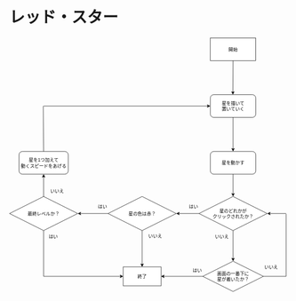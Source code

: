 # レッド・スター


<svg xmlns="http://www.w3.org/2000/svg" style="cursor:pointer;max-width:100%;max-height:671px;" xmlns:xlink="http://www.w3.org/1999/xlink" version="1.1" width="739px" viewBox="-0.5 -0.5 739 671" content="&lt;mxfile host=&quot;app.diagrams.net&quot; agent=&quot;Mozilla/5.0 (Windows NT 10.0; Win64; x64) AppleWebKit/537.36 (KHTML, like Gecko) Chrome/140.0.0.0 Safari/537.36 Edg/140.0.0.0&quot; version=&quot;28.2.0&quot;&gt;&#10;  &lt;diagram name=&quot;ページ1&quot; id=&quot;M3a2MUoJtjcK0XKK_ToJ&quot;&gt;&#10;    &lt;mxGraphModel dx=&quot;1230&quot; dy=&quot;678&quot; grid=&quot;1&quot; gridSize=&quot;10&quot; guides=&quot;1&quot; tooltips=&quot;1&quot; connect=&quot;1&quot; arrows=&quot;1&quot; fold=&quot;1&quot; page=&quot;1&quot; pageScale=&quot;1&quot; pageWidth=&quot;827&quot; pageHeight=&quot;1169&quot; math=&quot;0&quot; shadow=&quot;0&quot;&gt;&#10;      &lt;root&gt;&#10;        &lt;mxCell id=&quot;0&quot; /&gt;&#10;        &lt;mxCell id=&quot;1&quot; parent=&quot;0&quot; /&gt;&#10;        &lt;mxCell id=&quot;R4sjzo-bUfJ5hpoWxwgG-1&quot; value=&quot;開始&quot; style=&quot;rounded=0;whiteSpace=wrap;html=1;&quot; parent=&quot;1&quot; vertex=&quot;1&quot;&gt;&#10;          &lt;mxGeometry x=&quot;560&quot; y=&quot;90&quot; width=&quot;120&quot; height=&quot;60&quot; as=&quot;geometry&quot; /&gt;&#10;        &lt;/mxCell&gt;&#10;        &lt;mxCell id=&quot;l4NnSt9O1fejrtxNV8zb-1&quot; value=&quot;星を描いて&amp;lt;br&amp;gt;置いていく&quot; style=&quot;rounded=1;whiteSpace=wrap;html=1;&quot; vertex=&quot;1&quot; parent=&quot;1&quot;&gt;&#10;          &lt;mxGeometry x=&quot;560&quot; y=&quot;240&quot; width=&quot;120&quot; height=&quot;60&quot; as=&quot;geometry&quot; /&gt;&#10;        &lt;/mxCell&gt;&#10;        &lt;mxCell id=&quot;l4NnSt9O1fejrtxNV8zb-2&quot; value=&quot;&quot; style=&quot;endArrow=classic;html=1;rounded=0;exitX=0.5;exitY=1;exitDx=0;exitDy=0;entryX=0.496;entryY=0;entryDx=0;entryDy=0;entryPerimeter=0;&quot; edge=&quot;1&quot; parent=&quot;1&quot; source=&quot;R4sjzo-bUfJ5hpoWxwgG-1&quot; target=&quot;l4NnSt9O1fejrtxNV8zb-1&quot;&gt;&#10;          &lt;mxGeometry width=&quot;50&quot; height=&quot;50&quot; relative=&quot;1&quot; as=&quot;geometry&quot;&gt;&#10;            &lt;mxPoint x=&quot;699.5&quot; y=&quot;110&quot; as=&quot;sourcePoint&quot; /&gt;&#10;            &lt;mxPoint x=&quot;699.5&quot; y=&quot;220&quot; as=&quot;targetPoint&quot; /&gt;&#10;          &lt;/mxGeometry&gt;&#10;        &lt;/mxCell&gt;&#10;        &lt;mxCell id=&quot;l4NnSt9O1fejrtxNV8zb-3&quot; value=&quot;星を動かす&quot; style=&quot;rounded=1;whiteSpace=wrap;html=1;&quot; vertex=&quot;1&quot; parent=&quot;1&quot;&gt;&#10;          &lt;mxGeometry x=&quot;560&quot; y=&quot;390&quot; width=&quot;120&quot; height=&quot;60&quot; as=&quot;geometry&quot; /&gt;&#10;        &lt;/mxCell&gt;&#10;        &lt;mxCell id=&quot;l4NnSt9O1fejrtxNV8zb-4&quot; value=&quot;&quot; style=&quot;endArrow=classic;html=1;rounded=0;entryX=0.5;entryY=0;entryDx=0;entryDy=0;exitX=0.5;exitY=1;exitDx=0;exitDy=0;&quot; edge=&quot;1&quot; parent=&quot;1&quot; source=&quot;l4NnSt9O1fejrtxNV8zb-1&quot; target=&quot;l4NnSt9O1fejrtxNV8zb-3&quot;&gt;&#10;          &lt;mxGeometry width=&quot;50&quot; height=&quot;50&quot; relative=&quot;1&quot; as=&quot;geometry&quot;&gt;&#10;            &lt;mxPoint x=&quot;620&quot; y=&quot;320&quot; as=&quot;sourcePoint&quot; /&gt;&#10;            &lt;mxPoint x=&quot;620&quot; y=&quot;380&quot; as=&quot;targetPoint&quot; /&gt;&#10;          &lt;/mxGeometry&gt;&#10;        &lt;/mxCell&gt;&#10;        &lt;mxCell id=&quot;l4NnSt9O1fejrtxNV8zb-6&quot; value=&quot;&quot; style=&quot;endArrow=classic;html=1;rounded=0;entryX=0.5;entryY=0;entryDx=0;entryDy=0;exitX=0.5;exitY=1;exitDx=0;exitDy=0;&quot; edge=&quot;1&quot; parent=&quot;1&quot; source=&quot;l4NnSt9O1fejrtxNV8zb-3&quot; target=&quot;l4NnSt9O1fejrtxNV8zb-7&quot;&gt;&#10;          &lt;mxGeometry width=&quot;50&quot; height=&quot;50&quot; relative=&quot;1&quot; as=&quot;geometry&quot;&gt;&#10;            &lt;mxPoint x=&quot;620&quot; y=&quot;460&quot; as=&quot;sourcePoint&quot; /&gt;&#10;            &lt;mxPoint x=&quot;620&quot; y=&quot;510&quot; as=&quot;targetPoint&quot; /&gt;&#10;          &lt;/mxGeometry&gt;&#10;        &lt;/mxCell&gt;&#10;        &lt;mxCell id=&quot;l4NnSt9O1fejrtxNV8zb-7&quot; value=&quot;星のどれかが&amp;lt;br&amp;gt;クリックされたか？&quot; style=&quot;rhombus;whiteSpace=wrap;html=1;&quot; vertex=&quot;1&quot; parent=&quot;1&quot;&gt;&#10;          &lt;mxGeometry x=&quot;530&quot; y=&quot;509&quot; width=&quot;180&quot; height=&quot;90&quot; as=&quot;geometry&quot; /&gt;&#10;        &lt;/mxCell&gt;&#10;        &lt;mxCell id=&quot;l4NnSt9O1fejrtxNV8zb-9&quot; value=&quot;画面の一番下に&amp;lt;br&amp;gt;星が着いたか？&quot; style=&quot;rhombus;whiteSpace=wrap;html=1;&quot; vertex=&quot;1&quot; parent=&quot;1&quot;&gt;&#10;          &lt;mxGeometry x=&quot;540&quot; y=&quot;680&quot; width=&quot;160&quot; height=&quot;80&quot; as=&quot;geometry&quot; /&gt;&#10;        &lt;/mxCell&gt;&#10;        &lt;mxCell id=&quot;l4NnSt9O1fejrtxNV8zb-10&quot; value=&quot;&quot; style=&quot;endArrow=classic;html=1;rounded=0;exitX=0.5;exitY=1;exitDx=0;exitDy=0;entryX=0.5;entryY=0;entryDx=0;entryDy=0;&quot; edge=&quot;1&quot; parent=&quot;1&quot; source=&quot;l4NnSt9O1fejrtxNV8zb-7&quot; target=&quot;l4NnSt9O1fejrtxNV8zb-9&quot;&gt;&#10;          &lt;mxGeometry width=&quot;50&quot; height=&quot;50&quot; relative=&quot;1&quot; as=&quot;geometry&quot;&gt;&#10;            &lt;mxPoint x=&quot;620&quot; y=&quot;610&quot; as=&quot;sourcePoint&quot; /&gt;&#10;            &lt;mxPoint x=&quot;620&quot; y=&quot;660&quot; as=&quot;targetPoint&quot; /&gt;&#10;          &lt;/mxGeometry&gt;&#10;        &lt;/mxCell&gt;&#10;        &lt;mxCell id=&quot;l4NnSt9O1fejrtxNV8zb-12&quot; value=&quot;&quot; style=&quot;endArrow=none;html=1;rounded=0;exitX=1;exitY=0.5;exitDx=0;exitDy=0;&quot; edge=&quot;1&quot; parent=&quot;1&quot; source=&quot;l4NnSt9O1fejrtxNV8zb-9&quot;&gt;&#10;          &lt;mxGeometry width=&quot;50&quot; height=&quot;50&quot; relative=&quot;1&quot; as=&quot;geometry&quot;&gt;&#10;            &lt;mxPoint x=&quot;710&quot; y=&quot;719.5&quot; as=&quot;sourcePoint&quot; /&gt;&#10;            &lt;mxPoint x=&quot;760&quot; y=&quot;720&quot; as=&quot;targetPoint&quot; /&gt;&#10;          &lt;/mxGeometry&gt;&#10;        &lt;/mxCell&gt;&#10;        &lt;mxCell id=&quot;l4NnSt9O1fejrtxNV8zb-13&quot; value=&quot;&quot; style=&quot;endArrow=none;html=1;rounded=0;&quot; edge=&quot;1&quot; parent=&quot;1&quot;&gt;&#10;          &lt;mxGeometry width=&quot;50&quot; height=&quot;50&quot; relative=&quot;1&quot; as=&quot;geometry&quot;&gt;&#10;            &lt;mxPoint x=&quot;760&quot; y=&quot;720&quot; as=&quot;sourcePoint&quot; /&gt;&#10;            &lt;mxPoint x=&quot;760&quot; y=&quot;555&quot; as=&quot;targetPoint&quot; /&gt;&#10;          &lt;/mxGeometry&gt;&#10;        &lt;/mxCell&gt;&#10;        &lt;mxCell id=&quot;l4NnSt9O1fejrtxNV8zb-14&quot; value=&quot;&quot; style=&quot;endArrow=classic;html=1;rounded=0;entryX=1;entryY=0.5;entryDx=0;entryDy=0;&quot; edge=&quot;1&quot; parent=&quot;1&quot; target=&quot;l4NnSt9O1fejrtxNV8zb-7&quot;&gt;&#10;          &lt;mxGeometry width=&quot;50&quot; height=&quot;50&quot; relative=&quot;1&quot; as=&quot;geometry&quot;&gt;&#10;            &lt;mxPoint x=&quot;760&quot; y=&quot;554&quot; as=&quot;sourcePoint&quot; /&gt;&#10;            &lt;mxPoint x=&quot;730&quot; y=&quot;554&quot; as=&quot;targetPoint&quot; /&gt;&#10;          &lt;/mxGeometry&gt;&#10;        &lt;/mxCell&gt;&#10;        &lt;mxCell id=&quot;l4NnSt9O1fejrtxNV8zb-15&quot; value=&quot;いいえ&quot; style=&quot;text;html=1;align=center;verticalAlign=middle;resizable=0;points=[];autosize=1;strokeColor=none;fillColor=none;&quot; vertex=&quot;1&quot; parent=&quot;1&quot;&gt;&#10;          &lt;mxGeometry x=&quot;690&quot; y=&quot;680&quot; width=&quot;60&quot; height=&quot;30&quot; as=&quot;geometry&quot; /&gt;&#10;        &lt;/mxCell&gt;&#10;        &lt;mxCell id=&quot;l4NnSt9O1fejrtxNV8zb-16&quot; value=&quot;&amp;lt;span style=&amp;quot;background-color: transparent; color: light-dark(rgb(0, 0, 0), rgb(255, 255, 255));&amp;quot;&amp;gt;いいえ&amp;lt;/span&amp;gt;&quot; style=&quot;text;html=1;align=center;verticalAlign=middle;resizable=0;points=[];autosize=1;strokeColor=none;fillColor=none;&quot; vertex=&quot;1&quot; parent=&quot;1&quot;&gt;&#10;          &lt;mxGeometry x=&quot;560&quot; y=&quot;600&quot; width=&quot;60&quot; height=&quot;30&quot; as=&quot;geometry&quot; /&gt;&#10;        &lt;/mxCell&gt;&#10;        &lt;mxCell id=&quot;l4NnSt9O1fejrtxNV8zb-17&quot; value=&quot;終了&quot; style=&quot;rounded=0;whiteSpace=wrap;html=1;&quot; vertex=&quot;1&quot; parent=&quot;1&quot;&gt;&#10;          &lt;mxGeometry x=&quot;330&quot; y=&quot;695&quot; width=&quot;100&quot; height=&quot;50&quot; as=&quot;geometry&quot; /&gt;&#10;        &lt;/mxCell&gt;&#10;        &lt;mxCell id=&quot;l4NnSt9O1fejrtxNV8zb-18&quot; value=&quot;&quot; style=&quot;endArrow=classic;html=1;rounded=0;exitX=0;exitY=0.5;exitDx=0;exitDy=0;entryX=1;entryY=0.5;entryDx=0;entryDy=0;&quot; edge=&quot;1&quot; parent=&quot;1&quot; source=&quot;l4NnSt9O1fejrtxNV8zb-9&quot; target=&quot;l4NnSt9O1fejrtxNV8zb-17&quot;&gt;&#10;          &lt;mxGeometry width=&quot;50&quot; height=&quot;50&quot; relative=&quot;1&quot; as=&quot;geometry&quot;&gt;&#10;            &lt;mxPoint x=&quot;530&quot; y=&quot;720&quot; as=&quot;sourcePoint&quot; /&gt;&#10;            &lt;mxPoint x=&quot;490&quot; y=&quot;720&quot; as=&quot;targetPoint&quot; /&gt;&#10;          &lt;/mxGeometry&gt;&#10;        &lt;/mxCell&gt;&#10;        &lt;mxCell id=&quot;l4NnSt9O1fejrtxNV8zb-19&quot; value=&quot;はい&quot; style=&quot;text;html=1;align=center;verticalAlign=middle;resizable=0;points=[];autosize=1;strokeColor=none;fillColor=none;&quot; vertex=&quot;1&quot; parent=&quot;1&quot;&gt;&#10;          &lt;mxGeometry x=&quot;500&quot; y=&quot;690&quot; width=&quot;50&quot; height=&quot;30&quot; as=&quot;geometry&quot; /&gt;&#10;        &lt;/mxCell&gt;&#10;        &lt;mxCell id=&quot;l4NnSt9O1fejrtxNV8zb-20&quot; value=&quot;星の色は赤？&quot; style=&quot;rhombus;whiteSpace=wrap;html=1;&quot; vertex=&quot;1&quot; parent=&quot;1&quot;&gt;&#10;          &lt;mxGeometry x=&quot;290&quot; y=&quot;509&quot; width=&quot;180&quot; height=&quot;90&quot; as=&quot;geometry&quot; /&gt;&#10;        &lt;/mxCell&gt;&#10;        &lt;mxCell id=&quot;l4NnSt9O1fejrtxNV8zb-23&quot; value=&quot;&quot; style=&quot;endArrow=classic;html=1;rounded=0;exitX=0;exitY=0.5;exitDx=0;exitDy=0;entryX=1;entryY=0.5;entryDx=0;entryDy=0;&quot; edge=&quot;1&quot; parent=&quot;1&quot; source=&quot;l4NnSt9O1fejrtxNV8zb-7&quot; target=&quot;l4NnSt9O1fejrtxNV8zb-20&quot;&gt;&#10;          &lt;mxGeometry width=&quot;50&quot; height=&quot;50&quot; relative=&quot;1&quot; as=&quot;geometry&quot;&gt;&#10;            &lt;mxPoint x=&quot;520&quot; y=&quot;554&quot; as=&quot;sourcePoint&quot; /&gt;&#10;            &lt;mxPoint x=&quot;480&quot; y=&quot;550&quot; as=&quot;targetPoint&quot; /&gt;&#10;          &lt;/mxGeometry&gt;&#10;        &lt;/mxCell&gt;&#10;        &lt;mxCell id=&quot;l4NnSt9O1fejrtxNV8zb-24&quot; value=&quot;はい&quot; style=&quot;text;html=1;align=center;verticalAlign=middle;resizable=0;points=[];autosize=1;strokeColor=none;fillColor=none;&quot; vertex=&quot;1&quot; parent=&quot;1&quot;&gt;&#10;          &lt;mxGeometry x=&quot;490&quot; y=&quot;520&quot; width=&quot;50&quot; height=&quot;30&quot; as=&quot;geometry&quot; /&gt;&#10;        &lt;/mxCell&gt;&#10;        &lt;mxCell id=&quot;l4NnSt9O1fejrtxNV8zb-26&quot; value=&quot;&quot; style=&quot;endArrow=classic;html=1;rounded=0;exitX=0.5;exitY=1;exitDx=0;exitDy=0;entryX=0.5;entryY=0;entryDx=0;entryDy=0;&quot; edge=&quot;1&quot; parent=&quot;1&quot; source=&quot;l4NnSt9O1fejrtxNV8zb-20&quot; target=&quot;l4NnSt9O1fejrtxNV8zb-17&quot;&gt;&#10;          &lt;mxGeometry width=&quot;50&quot; height=&quot;50&quot; relative=&quot;1&quot; as=&quot;geometry&quot;&gt;&#10;            &lt;mxPoint x=&quot;380&quot; y=&quot;610&quot; as=&quot;sourcePoint&quot; /&gt;&#10;            &lt;mxPoint x=&quot;380&quot; y=&quot;690&quot; as=&quot;targetPoint&quot; /&gt;&#10;          &lt;/mxGeometry&gt;&#10;        &lt;/mxCell&gt;&#10;        &lt;mxCell id=&quot;l4NnSt9O1fejrtxNV8zb-27&quot; value=&quot;いいえ&quot; style=&quot;text;html=1;align=center;verticalAlign=middle;resizable=0;points=[];autosize=1;strokeColor=none;fillColor=none;&quot; vertex=&quot;1&quot; parent=&quot;1&quot;&gt;&#10;          &lt;mxGeometry x=&quot;384&quot; y=&quot;599&quot; width=&quot;60&quot; height=&quot;30&quot; as=&quot;geometry&quot; /&gt;&#10;        &lt;/mxCell&gt;&#10;        &lt;mxCell id=&quot;l4NnSt9O1fejrtxNV8zb-28&quot; value=&quot;最終レベルか？&quot; style=&quot;rhombus;whiteSpace=wrap;html=1;&quot; vertex=&quot;1&quot; parent=&quot;1&quot;&gt;&#10;          &lt;mxGeometry x=&quot;30&quot; y=&quot;509&quot; width=&quot;180&quot; height=&quot;90&quot; as=&quot;geometry&quot; /&gt;&#10;        &lt;/mxCell&gt;&#10;        &lt;mxCell id=&quot;l4NnSt9O1fejrtxNV8zb-30&quot; value=&quot;&quot; style=&quot;endArrow=classic;html=1;rounded=0;exitX=0;exitY=0.5;exitDx=0;exitDy=0;entryX=1;entryY=0.5;entryDx=0;entryDy=0;&quot; edge=&quot;1&quot; parent=&quot;1&quot; source=&quot;l4NnSt9O1fejrtxNV8zb-20&quot; target=&quot;l4NnSt9O1fejrtxNV8zb-28&quot;&gt;&#10;          &lt;mxGeometry width=&quot;50&quot; height=&quot;50&quot; relative=&quot;1&quot; as=&quot;geometry&quot;&gt;&#10;            &lt;mxPoint x=&quot;270&quot; y=&quot;554&quot; as=&quot;sourcePoint&quot; /&gt;&#10;            &lt;mxPoint x=&quot;250&quot; y=&quot;560&quot; as=&quot;targetPoint&quot; /&gt;&#10;          &lt;/mxGeometry&gt;&#10;        &lt;/mxCell&gt;&#10;        &lt;mxCell id=&quot;l4NnSt9O1fejrtxNV8zb-31&quot; value=&quot;はい&quot; style=&quot;text;html=1;align=center;verticalAlign=middle;resizable=0;points=[];autosize=1;strokeColor=none;fillColor=none;&quot; vertex=&quot;1&quot; parent=&quot;1&quot;&gt;&#10;          &lt;mxGeometry x=&quot;250&quot; y=&quot;520&quot; width=&quot;50&quot; height=&quot;30&quot; as=&quot;geometry&quot; /&gt;&#10;        &lt;/mxCell&gt;&#10;        &lt;mxCell id=&quot;l4NnSt9O1fejrtxNV8zb-32&quot; value=&quot;&quot; style=&quot;endArrow=classic;html=1;rounded=0;entryX=0;entryY=0.5;entryDx=0;entryDy=0;&quot; edge=&quot;1&quot; parent=&quot;1&quot; target=&quot;l4NnSt9O1fejrtxNV8zb-17&quot;&gt;&#10;          &lt;mxGeometry width=&quot;50&quot; height=&quot;50&quot; relative=&quot;1&quot; as=&quot;geometry&quot;&gt;&#10;            &lt;mxPoint x=&quot;120&quot; y=&quot;720&quot; as=&quot;sourcePoint&quot; /&gt;&#10;            &lt;mxPoint x=&quot;310&quot; y=&quot;720&quot; as=&quot;targetPoint&quot; /&gt;&#10;          &lt;/mxGeometry&gt;&#10;        &lt;/mxCell&gt;&#10;        &lt;mxCell id=&quot;l4NnSt9O1fejrtxNV8zb-33&quot; value=&quot;&quot; style=&quot;endArrow=none;html=1;rounded=0;exitX=0.5;exitY=1;exitDx=0;exitDy=0;&quot; edge=&quot;1&quot; parent=&quot;1&quot; source=&quot;l4NnSt9O1fejrtxNV8zb-28&quot;&gt;&#10;          &lt;mxGeometry width=&quot;50&quot; height=&quot;50&quot; relative=&quot;1&quot; as=&quot;geometry&quot;&gt;&#10;            &lt;mxPoint x=&quot;119.5&quot; y=&quot;610&quot; as=&quot;sourcePoint&quot; /&gt;&#10;            &lt;mxPoint x=&quot;120&quot; y=&quot;720&quot; as=&quot;targetPoint&quot; /&gt;&#10;          &lt;/mxGeometry&gt;&#10;        &lt;/mxCell&gt;&#10;        &lt;mxCell id=&quot;l4NnSt9O1fejrtxNV8zb-34&quot; value=&quot;はい&quot; style=&quot;text;html=1;align=center;verticalAlign=middle;resizable=0;points=[];autosize=1;strokeColor=none;fillColor=none;&quot; vertex=&quot;1&quot; parent=&quot;1&quot;&gt;&#10;          &lt;mxGeometry x=&quot;120&quot; y=&quot;600&quot; width=&quot;50&quot; height=&quot;30&quot; as=&quot;geometry&quot; /&gt;&#10;        &lt;/mxCell&gt;&#10;        &lt;mxCell id=&quot;l4NnSt9O1fejrtxNV8zb-35&quot; value=&quot;星を1つ加えて&amp;lt;br&amp;gt;動くスピードをあげる&quot; style=&quot;rounded=1;whiteSpace=wrap;html=1;&quot; vertex=&quot;1&quot; parent=&quot;1&quot;&gt;&#10;          &lt;mxGeometry x=&quot;55&quot; y=&quot;390&quot; width=&quot;130&quot; height=&quot;60&quot; as=&quot;geometry&quot; /&gt;&#10;        &lt;/mxCell&gt;&#10;        &lt;mxCell id=&quot;l4NnSt9O1fejrtxNV8zb-36&quot; value=&quot;&quot; style=&quot;endArrow=classic;html=1;rounded=0;exitX=0.5;exitY=0.011;exitDx=0;exitDy=0;exitPerimeter=0;entryX=0.5;entryY=1;entryDx=0;entryDy=0;&quot; edge=&quot;1&quot; parent=&quot;1&quot; source=&quot;l4NnSt9O1fejrtxNV8zb-28&quot; target=&quot;l4NnSt9O1fejrtxNV8zb-35&quot;&gt;&#10;          &lt;mxGeometry width=&quot;50&quot; height=&quot;50&quot; relative=&quot;1&quot; as=&quot;geometry&quot;&gt;&#10;            &lt;mxPoint x=&quot;119&quot; y=&quot;500&quot; as=&quot;sourcePoint&quot; /&gt;&#10;            &lt;mxPoint x=&quot;119&quot; y=&quot;460&quot; as=&quot;targetPoint&quot; /&gt;&#10;          &lt;/mxGeometry&gt;&#10;        &lt;/mxCell&gt;&#10;        &lt;mxCell id=&quot;l4NnSt9O1fejrtxNV8zb-37&quot; value=&quot;&quot; style=&quot;endArrow=classic;html=1;rounded=0;entryX=0;entryY=0.5;entryDx=0;entryDy=0;&quot; edge=&quot;1&quot; parent=&quot;1&quot; target=&quot;l4NnSt9O1fejrtxNV8zb-1&quot;&gt;&#10;          &lt;mxGeometry width=&quot;50&quot; height=&quot;50&quot; relative=&quot;1&quot; as=&quot;geometry&quot;&gt;&#10;            &lt;mxPoint x=&quot;120&quot; y=&quot;270&quot; as=&quot;sourcePoint&quot; /&gt;&#10;            &lt;mxPoint x=&quot;470&quot; y=&quot;269.5&quot; as=&quot;targetPoint&quot; /&gt;&#10;          &lt;/mxGeometry&gt;&#10;        &lt;/mxCell&gt;&#10;        &lt;mxCell id=&quot;l4NnSt9O1fejrtxNV8zb-38&quot; value=&quot;&quot; style=&quot;endArrow=none;html=1;rounded=0;exitX=0.5;exitY=0;exitDx=0;exitDy=0;&quot; edge=&quot;1&quot; parent=&quot;1&quot; source=&quot;l4NnSt9O1fejrtxNV8zb-35&quot;&gt;&#10;          &lt;mxGeometry width=&quot;50&quot; height=&quot;50&quot; relative=&quot;1&quot; as=&quot;geometry&quot;&gt;&#10;            &lt;mxPoint x=&quot;119&quot; y=&quot;360&quot; as=&quot;sourcePoint&quot; /&gt;&#10;            &lt;mxPoint x=&quot;119&quot; y=&quot;270&quot; as=&quot;targetPoint&quot; /&gt;&#10;          &lt;/mxGeometry&gt;&#10;        &lt;/mxCell&gt;&#10;        &lt;mxCell id=&quot;l4NnSt9O1fejrtxNV8zb-39&quot; value=&quot;いいえ&quot; style=&quot;text;html=1;align=center;verticalAlign=middle;resizable=0;points=[];autosize=1;strokeColor=none;fillColor=none;&quot; vertex=&quot;1&quot; parent=&quot;1&quot;&gt;&#10;          &lt;mxGeometry x=&quot;125&quot; y=&quot;480&quot; width=&quot;60&quot; height=&quot;30&quot; as=&quot;geometry&quot; /&gt;&#10;        &lt;/mxCell&gt;&#10;      &lt;/root&gt;&#10;    &lt;/mxGraphModel&gt;&#10;  &lt;/diagram&gt;&#10;&lt;/mxfile&gt;&#10;" onclick="(function(svg){var src=window.event.target||window.event.srcElement;while (src!=null&amp;&amp;src.nodeName.toLowerCase()!='a'){src=src.parentNode;}if(src==null){if(svg.wnd!=null&amp;&amp;!svg.wnd.closed){svg.wnd.focus();}else{var r=function(evt){if(evt.data=='ready'&amp;&amp;evt.source==svg.wnd){svg.wnd.postMessage(decodeURIComponent(svg.getAttribute('content')),'*');window.removeEventListener('message',r);}};window.addEventListener('message',r);svg.wnd=window.open('https://viewer.diagrams.net/?client=1&amp;page=0&amp;edit=_blank');}}})(this);"><defs/><g><g data-cell-id="0"><g data-cell-id="1"><g data-cell-id="R4sjzo-bUfJ5hpoWxwgG-1"><g><rect x="530" y="0" width="120" height="60" fill="#ffffff" stroke="#000000" pointer-events="all" style="fill: light-dark(#ffffff, var(--ge-dark-color, #121212)); stroke: light-dark(rgb(0, 0, 0), rgb(255, 255, 255));"/></g><g><g><switch><foreignObject style="overflow: visible; text-align: left;" pointer-events="none" width="100%" height="100%" requiredFeatures="http://www.w3.org/TR/SVG11/feature#Extensibility"><div xmlns="http://www.w3.org/1999/xhtml" style="display: flex; align-items: unsafe center; justify-content: unsafe center; width: 118px; height: 1px; padding-top: 30px; margin-left: 531px;"><div style="box-sizing: border-box; font-size: 0; text-align: center; color: #000000; "><div style="display: inline-block; font-size: 12px; font-family: Helvetica; color: light-dark(#000000, #ffffff); line-height: 1.2; pointer-events: all; white-space: normal; word-wrap: normal; ">開始</div></div></div></foreignObject><text x="590" y="34" fill="light-dark(#000000, #ffffff)" font-family="Helvetica" font-size="12px" text-anchor="middle">開始</text></switch></g></g></g><g data-cell-id="l4NnSt9O1fejrtxNV8zb-1"><g><rect x="530" y="150" width="120" height="60" rx="9" ry="9" fill="#ffffff" stroke="#000000" pointer-events="all" style="fill: light-dark(#ffffff, var(--ge-dark-color, #121212)); stroke: light-dark(rgb(0, 0, 0), rgb(255, 255, 255));"/></g><g><g><switch><foreignObject style="overflow: visible; text-align: left;" pointer-events="none" width="100%" height="100%" requiredFeatures="http://www.w3.org/TR/SVG11/feature#Extensibility"><div xmlns="http://www.w3.org/1999/xhtml" style="display: flex; align-items: unsafe center; justify-content: unsafe center; width: 118px; height: 1px; padding-top: 180px; margin-left: 531px;"><div style="box-sizing: border-box; font-size: 0; text-align: center; color: #000000; "><div style="display: inline-block; font-size: 12px; font-family: Helvetica; color: light-dark(#000000, #ffffff); line-height: 1.2; pointer-events: all; white-space: normal; word-wrap: normal; ">星を描いて<br />置いていく</div></div></div></foreignObject><text x="590" y="184" fill="light-dark(#000000, #ffffff)" font-family="Helvetica" font-size="12px" text-anchor="middle">星を描いて&#xa;置いていく</text></switch></g></g></g><g data-cell-id="l4NnSt9O1fejrtxNV8zb-2"><g><path d="M 590 60 L 589.55 143.63" fill="none" stroke="#000000" stroke-miterlimit="10" pointer-events="stroke" style="stroke: light-dark(rgb(0, 0, 0), rgb(255, 255, 255));"/><path d="M 589.53 148.88 L 586.06 141.86 L 589.55 143.63 L 593.06 141.9 Z" fill="#000000" stroke="#000000" stroke-miterlimit="10" pointer-events="all" style="fill: light-dark(rgb(0, 0, 0), rgb(255, 255, 255)); stroke: light-dark(rgb(0, 0, 0), rgb(255, 255, 255));"/></g></g><g data-cell-id="l4NnSt9O1fejrtxNV8zb-3"><g><rect x="530" y="300" width="120" height="60" rx="9" ry="9" fill="#ffffff" stroke="#000000" pointer-events="all" style="fill: light-dark(#ffffff, var(--ge-dark-color, #121212)); stroke: light-dark(rgb(0, 0, 0), rgb(255, 255, 255));"/></g><g><g><switch><foreignObject style="overflow: visible; text-align: left;" pointer-events="none" width="100%" height="100%" requiredFeatures="http://www.w3.org/TR/SVG11/feature#Extensibility"><div xmlns="http://www.w3.org/1999/xhtml" style="display: flex; align-items: unsafe center; justify-content: unsafe center; width: 118px; height: 1px; padding-top: 330px; margin-left: 531px;"><div style="box-sizing: border-box; font-size: 0; text-align: center; color: #000000; "><div style="display: inline-block; font-size: 12px; font-family: Helvetica; color: light-dark(#000000, #ffffff); line-height: 1.2; pointer-events: all; white-space: normal; word-wrap: normal; ">星を動かす</div></div></div></foreignObject><text x="590" y="334" fill="light-dark(#000000, #ffffff)" font-family="Helvetica" font-size="12px" text-anchor="middle">星を動かす</text></switch></g></g></g><g data-cell-id="l4NnSt9O1fejrtxNV8zb-4"><g><path d="M 590 210 L 590 293.63" fill="none" stroke="#000000" stroke-miterlimit="10" pointer-events="stroke" style="stroke: light-dark(rgb(0, 0, 0), rgb(255, 255, 255));"/><path d="M 590 298.88 L 586.5 291.88 L 590 293.63 L 593.5 291.88 Z" fill="#000000" stroke="#000000" stroke-miterlimit="10" pointer-events="all" style="fill: light-dark(rgb(0, 0, 0), rgb(255, 255, 255)); stroke: light-dark(rgb(0, 0, 0), rgb(255, 255, 255));"/></g></g><g data-cell-id="l4NnSt9O1fejrtxNV8zb-6"><g><path d="M 590 360 L 590 412.63" fill="none" stroke="#000000" stroke-miterlimit="10" pointer-events="stroke" style="stroke: light-dark(rgb(0, 0, 0), rgb(255, 255, 255));"/><path d="M 590 417.88 L 586.5 410.88 L 590 412.63 L 593.5 410.88 Z" fill="#000000" stroke="#000000" stroke-miterlimit="10" pointer-events="all" style="fill: light-dark(rgb(0, 0, 0), rgb(255, 255, 255)); stroke: light-dark(rgb(0, 0, 0), rgb(255, 255, 255));"/></g></g><g data-cell-id="l4NnSt9O1fejrtxNV8zb-7"><g><path d="M 590 419 L 680 464 L 590 509 L 500 464 Z" fill="#ffffff" stroke="#000000" stroke-miterlimit="10" pointer-events="all" style="fill: light-dark(#ffffff, var(--ge-dark-color, #121212)); stroke: light-dark(rgb(0, 0, 0), rgb(255, 255, 255));"/></g><g><g><switch><foreignObject style="overflow: visible; text-align: left;" pointer-events="none" width="100%" height="100%" requiredFeatures="http://www.w3.org/TR/SVG11/feature#Extensibility"><div xmlns="http://www.w3.org/1999/xhtml" style="display: flex; align-items: unsafe center; justify-content: unsafe center; width: 178px; height: 1px; padding-top: 464px; margin-left: 501px;"><div style="box-sizing: border-box; font-size: 0; text-align: center; color: #000000; "><div style="display: inline-block; font-size: 12px; font-family: Helvetica; color: light-dark(#000000, #ffffff); line-height: 1.2; pointer-events: all; white-space: normal; word-wrap: normal; ">星のどれかが<br />クリックされたか？</div></div></div></foreignObject><text x="590" y="468" fill="light-dark(#000000, #ffffff)" font-family="Helvetica" font-size="12px" text-anchor="middle">星のどれかが&#xa;クリックされたか？</text></switch></g></g></g><g data-cell-id="l4NnSt9O1fejrtxNV8zb-9"><g><path d="M 590 590 L 670 630 L 590 670 L 510 630 Z" fill="#ffffff" stroke="#000000" stroke-miterlimit="10" pointer-events="all" style="fill: light-dark(#ffffff, var(--ge-dark-color, #121212)); stroke: light-dark(rgb(0, 0, 0), rgb(255, 255, 255));"/></g><g><g><switch><foreignObject style="overflow: visible; text-align: left;" pointer-events="none" width="100%" height="100%" requiredFeatures="http://www.w3.org/TR/SVG11/feature#Extensibility"><div xmlns="http://www.w3.org/1999/xhtml" style="display: flex; align-items: unsafe center; justify-content: unsafe center; width: 158px; height: 1px; padding-top: 630px; margin-left: 511px;"><div style="box-sizing: border-box; font-size: 0; text-align: center; color: #000000; "><div style="display: inline-block; font-size: 12px; font-family: Helvetica; color: light-dark(#000000, #ffffff); line-height: 1.2; pointer-events: all; white-space: normal; word-wrap: normal; ">画面の一番下に<br />星が着いたか？</div></div></div></foreignObject><text x="590" y="634" fill="light-dark(#000000, #ffffff)" font-family="Helvetica" font-size="12px" text-anchor="middle">画面の一番下に&#xa;星が着いたか？</text></switch></g></g></g><g data-cell-id="l4NnSt9O1fejrtxNV8zb-10"><g><path d="M 590 509 L 590 583.63" fill="none" stroke="#000000" stroke-miterlimit="10" pointer-events="stroke" style="stroke: light-dark(rgb(0, 0, 0), rgb(255, 255, 255));"/><path d="M 590 588.88 L 586.5 581.88 L 590 583.63 L 593.5 581.88 Z" fill="#000000" stroke="#000000" stroke-miterlimit="10" pointer-events="all" style="fill: light-dark(rgb(0, 0, 0), rgb(255, 255, 255)); stroke: light-dark(rgb(0, 0, 0), rgb(255, 255, 255));"/></g></g><g data-cell-id="l4NnSt9O1fejrtxNV8zb-12"><g><path d="M 670 630 L 730 630" fill="none" stroke="#000000" stroke-miterlimit="10" pointer-events="stroke" style="stroke: light-dark(rgb(0, 0, 0), rgb(255, 255, 255));"/></g></g><g data-cell-id="l4NnSt9O1fejrtxNV8zb-13"><g><path d="M 730 630 L 730 465" fill="none" stroke="#000000" stroke-miterlimit="10" pointer-events="stroke" style="stroke: light-dark(rgb(0, 0, 0), rgb(255, 255, 255));"/></g></g><g data-cell-id="l4NnSt9O1fejrtxNV8zb-14"><g><path d="M 730 464 L 686.37 464" fill="none" stroke="#000000" stroke-miterlimit="10" pointer-events="stroke" style="stroke: light-dark(rgb(0, 0, 0), rgb(255, 255, 255));"/><path d="M 681.12 464 L 688.12 460.5 L 686.37 464 L 688.12 467.5 Z" fill="#000000" stroke="#000000" stroke-miterlimit="10" pointer-events="all" style="fill: light-dark(rgb(0, 0, 0), rgb(255, 255, 255)); stroke: light-dark(rgb(0, 0, 0), rgb(255, 255, 255));"/></g></g><g data-cell-id="l4NnSt9O1fejrtxNV8zb-15"><g><rect x="660" y="590" width="60" height="30" fill="none" stroke="none" pointer-events="all"/></g><g><g><switch><foreignObject style="overflow: visible; text-align: left;" pointer-events="none" width="100%" height="100%" requiredFeatures="http://www.w3.org/TR/SVG11/feature#Extensibility"><div xmlns="http://www.w3.org/1999/xhtml" style="display: flex; align-items: unsafe center; justify-content: unsafe center; width: 1px; height: 1px; padding-top: 605px; margin-left: 690px;"><div style="box-sizing: border-box; font-size: 0; text-align: center; color: #000000; "><div style="display: inline-block; font-size: 12px; font-family: Helvetica; color: light-dark(#000000, #ffffff); line-height: 1.2; pointer-events: all; white-space: nowrap; ">いいえ</div></div></div></foreignObject><text x="690" y="609" fill="light-dark(#000000, #ffffff)" font-family="Helvetica" font-size="12px" text-anchor="middle">いいえ</text></switch></g></g></g><g data-cell-id="l4NnSt9O1fejrtxNV8zb-16"><g><rect x="530" y="510" width="60" height="30" fill="none" stroke="none" pointer-events="all"/></g><g><g><switch><foreignObject style="overflow: visible; text-align: left;" pointer-events="none" width="100%" height="100%" requiredFeatures="http://www.w3.org/TR/SVG11/feature#Extensibility"><div xmlns="http://www.w3.org/1999/xhtml" style="display: flex; align-items: unsafe center; justify-content: unsafe center; width: 1px; height: 1px; padding-top: 525px; margin-left: 560px;"><div style="box-sizing: border-box; font-size: 0; text-align: center; color: #000000; "><div style="display: inline-block; font-size: 12px; font-family: Helvetica; color: light-dark(#000000, #ffffff); line-height: 1.2; pointer-events: all; white-space: nowrap; "><span style="background-color: transparent; color: light-dark(rgb(0, 0, 0), rgb(255, 255, 255));">いいえ</span></div></div></div></foreignObject><text x="560" y="529" fill="light-dark(#000000, #ffffff)" font-family="Helvetica" font-size="12px" text-anchor="middle">いいえ</text></switch></g></g></g><g data-cell-id="l4NnSt9O1fejrtxNV8zb-17"><g><rect x="300" y="605" width="100" height="50" fill="#ffffff" stroke="#000000" pointer-events="all" style="fill: light-dark(#ffffff, var(--ge-dark-color, #121212)); stroke: light-dark(rgb(0, 0, 0), rgb(255, 255, 255));"/></g><g><g><switch><foreignObject style="overflow: visible; text-align: left;" pointer-events="none" width="100%" height="100%" requiredFeatures="http://www.w3.org/TR/SVG11/feature#Extensibility"><div xmlns="http://www.w3.org/1999/xhtml" style="display: flex; align-items: unsafe center; justify-content: unsafe center; width: 98px; height: 1px; padding-top: 630px; margin-left: 301px;"><div style="box-sizing: border-box; font-size: 0; text-align: center; color: #000000; "><div style="display: inline-block; font-size: 12px; font-family: Helvetica; color: light-dark(#000000, #ffffff); line-height: 1.2; pointer-events: all; white-space: normal; word-wrap: normal; ">終了</div></div></div></foreignObject><text x="350" y="634" fill="light-dark(#000000, #ffffff)" font-family="Helvetica" font-size="12px" text-anchor="middle">終了</text></switch></g></g></g><g data-cell-id="l4NnSt9O1fejrtxNV8zb-18"><g><path d="M 510 630 L 406.37 630" fill="none" stroke="#000000" stroke-miterlimit="10" pointer-events="stroke" style="stroke: light-dark(rgb(0, 0, 0), rgb(255, 255, 255));"/><path d="M 401.12 630 L 408.12 626.5 L 406.37 630 L 408.12 633.5 Z" fill="#000000" stroke="#000000" stroke-miterlimit="10" pointer-events="all" style="fill: light-dark(rgb(0, 0, 0), rgb(255, 255, 255)); stroke: light-dark(rgb(0, 0, 0), rgb(255, 255, 255));"/></g></g><g data-cell-id="l4NnSt9O1fejrtxNV8zb-19"><g><rect x="470" y="600" width="50" height="30" fill="none" stroke="none" pointer-events="all"/></g><g><g><switch><foreignObject style="overflow: visible; text-align: left;" pointer-events="none" width="100%" height="100%" requiredFeatures="http://www.w3.org/TR/SVG11/feature#Extensibility"><div xmlns="http://www.w3.org/1999/xhtml" style="display: flex; align-items: unsafe center; justify-content: unsafe center; width: 1px; height: 1px; padding-top: 615px; margin-left: 495px;"><div style="box-sizing: border-box; font-size: 0; text-align: center; color: #000000; "><div style="display: inline-block; font-size: 12px; font-family: Helvetica; color: light-dark(#000000, #ffffff); line-height: 1.2; pointer-events: all; white-space: nowrap; ">はい</div></div></div></foreignObject><text x="495" y="619" fill="light-dark(#000000, #ffffff)" font-family="Helvetica" font-size="12px" text-anchor="middle">はい</text></switch></g></g></g><g data-cell-id="l4NnSt9O1fejrtxNV8zb-20"><g><path d="M 350 419 L 440 464 L 350 509 L 260 464 Z" fill="#ffffff" stroke="#000000" stroke-miterlimit="10" pointer-events="all" style="fill: light-dark(#ffffff, var(--ge-dark-color, #121212)); stroke: light-dark(rgb(0, 0, 0), rgb(255, 255, 255));"/></g><g><g><switch><foreignObject style="overflow: visible; text-align: left;" pointer-events="none" width="100%" height="100%" requiredFeatures="http://www.w3.org/TR/SVG11/feature#Extensibility"><div xmlns="http://www.w3.org/1999/xhtml" style="display: flex; align-items: unsafe center; justify-content: unsafe center; width: 178px; height: 1px; padding-top: 464px; margin-left: 261px;"><div style="box-sizing: border-box; font-size: 0; text-align: center; color: #000000; "><div style="display: inline-block; font-size: 12px; font-family: Helvetica; color: light-dark(#000000, #ffffff); line-height: 1.2; pointer-events: all; white-space: normal; word-wrap: normal; ">星の色は赤？</div></div></div></foreignObject><text x="350" y="468" fill="light-dark(#000000, #ffffff)" font-family="Helvetica" font-size="12px" text-anchor="middle">星の色は赤？</text></switch></g></g></g><g data-cell-id="l4NnSt9O1fejrtxNV8zb-23"><g><path d="M 500 464 L 446.37 464" fill="none" stroke="#000000" stroke-miterlimit="10" pointer-events="stroke" style="stroke: light-dark(rgb(0, 0, 0), rgb(255, 255, 255));"/><path d="M 441.12 464 L 448.12 460.5 L 446.37 464 L 448.12 467.5 Z" fill="#000000" stroke="#000000" stroke-miterlimit="10" pointer-events="all" style="fill: light-dark(rgb(0, 0, 0), rgb(255, 255, 255)); stroke: light-dark(rgb(0, 0, 0), rgb(255, 255, 255));"/></g></g><g data-cell-id="l4NnSt9O1fejrtxNV8zb-24"><g><rect x="460" y="430" width="50" height="30" fill="none" stroke="none" pointer-events="all"/></g><g><g><switch><foreignObject style="overflow: visible; text-align: left;" pointer-events="none" width="100%" height="100%" requiredFeatures="http://www.w3.org/TR/SVG11/feature#Extensibility"><div xmlns="http://www.w3.org/1999/xhtml" style="display: flex; align-items: unsafe center; justify-content: unsafe center; width: 1px; height: 1px; padding-top: 445px; margin-left: 485px;"><div style="box-sizing: border-box; font-size: 0; text-align: center; color: #000000; "><div style="display: inline-block; font-size: 12px; font-family: Helvetica; color: light-dark(#000000, #ffffff); line-height: 1.2; pointer-events: all; white-space: nowrap; ">はい</div></div></div></foreignObject><text x="485" y="449" fill="light-dark(#000000, #ffffff)" font-family="Helvetica" font-size="12px" text-anchor="middle">はい</text></switch></g></g></g><g data-cell-id="l4NnSt9O1fejrtxNV8zb-26"><g><path d="M 350 509 L 350 598.63" fill="none" stroke="#000000" stroke-miterlimit="10" pointer-events="stroke" style="stroke: light-dark(rgb(0, 0, 0), rgb(255, 255, 255));"/><path d="M 350 603.88 L 346.5 596.88 L 350 598.63 L 353.5 596.88 Z" fill="#000000" stroke="#000000" stroke-miterlimit="10" pointer-events="all" style="fill: light-dark(rgb(0, 0, 0), rgb(255, 255, 255)); stroke: light-dark(rgb(0, 0, 0), rgb(255, 255, 255));"/></g></g><g data-cell-id="l4NnSt9O1fejrtxNV8zb-27"><g><rect x="354" y="509" width="60" height="30" fill="none" stroke="none" pointer-events="all"/></g><g><g><switch><foreignObject style="overflow: visible; text-align: left;" pointer-events="none" width="100%" height="100%" requiredFeatures="http://www.w3.org/TR/SVG11/feature#Extensibility"><div xmlns="http://www.w3.org/1999/xhtml" style="display: flex; align-items: unsafe center; justify-content: unsafe center; width: 1px; height: 1px; padding-top: 524px; margin-left: 384px;"><div style="box-sizing: border-box; font-size: 0; text-align: center; color: #000000; "><div style="display: inline-block; font-size: 12px; font-family: Helvetica; color: light-dark(#000000, #ffffff); line-height: 1.2; pointer-events: all; white-space: nowrap; ">いいえ</div></div></div></foreignObject><text x="384" y="528" fill="light-dark(#000000, #ffffff)" font-family="Helvetica" font-size="12px" text-anchor="middle">いいえ</text></switch></g></g></g><g data-cell-id="l4NnSt9O1fejrtxNV8zb-28"><g><path d="M 90 419 L 180 464 L 90 509 L 0 464 Z" fill="#ffffff" stroke="#000000" stroke-miterlimit="10" pointer-events="all" style="fill: light-dark(#ffffff, var(--ge-dark-color, #121212)); stroke: light-dark(rgb(0, 0, 0), rgb(255, 255, 255));"/></g><g><g><switch><foreignObject style="overflow: visible; text-align: left;" pointer-events="none" width="100%" height="100%" requiredFeatures="http://www.w3.org/TR/SVG11/feature#Extensibility"><div xmlns="http://www.w3.org/1999/xhtml" style="display: flex; align-items: unsafe center; justify-content: unsafe center; width: 178px; height: 1px; padding-top: 464px; margin-left: 1px;"><div style="box-sizing: border-box; font-size: 0; text-align: center; color: #000000; "><div style="display: inline-block; font-size: 12px; font-family: Helvetica; color: light-dark(#000000, #ffffff); line-height: 1.2; pointer-events: all; white-space: normal; word-wrap: normal; ">最終レベルか？</div></div></div></foreignObject><text x="90" y="468" fill="light-dark(#000000, #ffffff)" font-family="Helvetica" font-size="12px" text-anchor="middle">最終レベルか？</text></switch></g></g></g><g data-cell-id="l4NnSt9O1fejrtxNV8zb-30"><g><path d="M 260 464 L 186.37 464" fill="none" stroke="#000000" stroke-miterlimit="10" pointer-events="stroke" style="stroke: light-dark(rgb(0, 0, 0), rgb(255, 255, 255));"/><path d="M 181.12 464 L 188.12 460.5 L 186.37 464 L 188.12 467.5 Z" fill="#000000" stroke="#000000" stroke-miterlimit="10" pointer-events="all" style="fill: light-dark(rgb(0, 0, 0), rgb(255, 255, 255)); stroke: light-dark(rgb(0, 0, 0), rgb(255, 255, 255));"/></g></g><g data-cell-id="l4NnSt9O1fejrtxNV8zb-31"><g><rect x="220" y="430" width="50" height="30" fill="none" stroke="none" pointer-events="all"/></g><g><g><switch><foreignObject style="overflow: visible; text-align: left;" pointer-events="none" width="100%" height="100%" requiredFeatures="http://www.w3.org/TR/SVG11/feature#Extensibility"><div xmlns="http://www.w3.org/1999/xhtml" style="display: flex; align-items: unsafe center; justify-content: unsafe center; width: 1px; height: 1px; padding-top: 445px; margin-left: 245px;"><div style="box-sizing: border-box; font-size: 0; text-align: center; color: #000000; "><div style="display: inline-block; font-size: 12px; font-family: Helvetica; color: light-dark(#000000, #ffffff); line-height: 1.2; pointer-events: all; white-space: nowrap; ">はい</div></div></div></foreignObject><text x="245" y="449" fill="light-dark(#000000, #ffffff)" font-family="Helvetica" font-size="12px" text-anchor="middle">はい</text></switch></g></g></g><g data-cell-id="l4NnSt9O1fejrtxNV8zb-32"><g><path d="M 90 630 L 293.63 630" fill="none" stroke="#000000" stroke-miterlimit="10" pointer-events="stroke" style="stroke: light-dark(rgb(0, 0, 0), rgb(255, 255, 255));"/><path d="M 298.88 630 L 291.88 633.5 L 293.63 630 L 291.88 626.5 Z" fill="#000000" stroke="#000000" stroke-miterlimit="10" pointer-events="all" style="fill: light-dark(rgb(0, 0, 0), rgb(255, 255, 255)); stroke: light-dark(rgb(0, 0, 0), rgb(255, 255, 255));"/></g></g><g data-cell-id="l4NnSt9O1fejrtxNV8zb-33"><g><path d="M 90 509 L 90 630" fill="none" stroke="#000000" stroke-miterlimit="10" pointer-events="stroke" style="stroke: light-dark(rgb(0, 0, 0), rgb(255, 255, 255));"/></g></g><g data-cell-id="l4NnSt9O1fejrtxNV8zb-34"><g><rect x="90" y="510" width="50" height="30" fill="none" stroke="none" pointer-events="all"/></g><g><g><switch><foreignObject style="overflow: visible; text-align: left;" pointer-events="none" width="100%" height="100%" requiredFeatures="http://www.w3.org/TR/SVG11/feature#Extensibility"><div xmlns="http://www.w3.org/1999/xhtml" style="display: flex; align-items: unsafe center; justify-content: unsafe center; width: 1px; height: 1px; padding-top: 525px; margin-left: 115px;"><div style="box-sizing: border-box; font-size: 0; text-align: center; color: #000000; "><div style="display: inline-block; font-size: 12px; font-family: Helvetica; color: light-dark(#000000, #ffffff); line-height: 1.2; pointer-events: all; white-space: nowrap; ">はい</div></div></div></foreignObject><text x="115" y="529" fill="light-dark(#000000, #ffffff)" font-family="Helvetica" font-size="12px" text-anchor="middle">はい</text></switch></g></g></g><g data-cell-id="l4NnSt9O1fejrtxNV8zb-35"><g><rect x="25" y="300" width="130" height="60" rx="9" ry="9" fill="#ffffff" stroke="#000000" pointer-events="all" style="fill: light-dark(#ffffff, var(--ge-dark-color, #121212)); stroke: light-dark(rgb(0, 0, 0), rgb(255, 255, 255));"/></g><g><g><switch><foreignObject style="overflow: visible; text-align: left;" pointer-events="none" width="100%" height="100%" requiredFeatures="http://www.w3.org/TR/SVG11/feature#Extensibility"><div xmlns="http://www.w3.org/1999/xhtml" style="display: flex; align-items: unsafe center; justify-content: unsafe center; width: 128px; height: 1px; padding-top: 330px; margin-left: 26px;"><div style="box-sizing: border-box; font-size: 0; text-align: center; color: #000000; "><div style="display: inline-block; font-size: 12px; font-family: Helvetica; color: light-dark(#000000, #ffffff); line-height: 1.2; pointer-events: all; white-space: normal; word-wrap: normal; ">星を1つ加えて<br />動くスピードをあげる</div></div></div></foreignObject><text x="90" y="334" fill="light-dark(#000000, #ffffff)" font-family="Helvetica" font-size="12px" text-anchor="middle">星を1つ加えて...</text></switch></g></g></g><g data-cell-id="l4NnSt9O1fejrtxNV8zb-36"><g><path d="M 90 419.99 L 90 366.37" fill="none" stroke="#000000" stroke-miterlimit="10" pointer-events="stroke" style="stroke: light-dark(rgb(0, 0, 0), rgb(255, 255, 255));"/><path d="M 90 361.12 L 93.5 368.12 L 90 366.37 L 86.5 368.12 Z" fill="#000000" stroke="#000000" stroke-miterlimit="10" pointer-events="all" style="fill: light-dark(rgb(0, 0, 0), rgb(255, 255, 255)); stroke: light-dark(rgb(0, 0, 0), rgb(255, 255, 255));"/></g></g><g data-cell-id="l4NnSt9O1fejrtxNV8zb-37"><g><path d="M 90 180 L 523.63 180" fill="none" stroke="#000000" stroke-miterlimit="10" pointer-events="stroke" style="stroke: light-dark(rgb(0, 0, 0), rgb(255, 255, 255));"/><path d="M 528.88 180 L 521.88 183.5 L 523.63 180 L 521.88 176.5 Z" fill="#000000" stroke="#000000" stroke-miterlimit="10" pointer-events="all" style="fill: light-dark(rgb(0, 0, 0), rgb(255, 255, 255)); stroke: light-dark(rgb(0, 0, 0), rgb(255, 255, 255));"/></g></g><g data-cell-id="l4NnSt9O1fejrtxNV8zb-38"><g><path d="M 90 300 L 89 180" fill="none" stroke="#000000" stroke-miterlimit="10" pointer-events="stroke" style="stroke: light-dark(rgb(0, 0, 0), rgb(255, 255, 255));"/></g></g><g data-cell-id="l4NnSt9O1fejrtxNV8zb-39"><g><rect x="95" y="390" width="60" height="30" fill="none" stroke="none" pointer-events="all"/></g><g><g><switch><foreignObject style="overflow: visible; text-align: left;" pointer-events="none" width="100%" height="100%" requiredFeatures="http://www.w3.org/TR/SVG11/feature#Extensibility"><div xmlns="http://www.w3.org/1999/xhtml" style="display: flex; align-items: unsafe center; justify-content: unsafe center; width: 1px; height: 1px; padding-top: 405px; margin-left: 125px;"><div style="box-sizing: border-box; font-size: 0; text-align: center; color: #000000; "><div style="display: inline-block; font-size: 12px; font-family: Helvetica; color: light-dark(#000000, #ffffff); line-height: 1.2; pointer-events: all; white-space: nowrap; ">いいえ</div></div></div></foreignObject><text x="125" y="409" fill="light-dark(#000000, #ffffff)" font-family="Helvetica" font-size="12px" text-anchor="middle">いいえ</text></switch></g></g></g></g></g></g><switch><g requiredFeatures="http://www.w3.org/TR/SVG11/feature#Extensibility"/><a transform="translate(0,-5)" xlink:href="https://www.drawio.com/doc/faq/svg-export-text-problems" target="_blank"><text text-anchor="middle" font-size="10px" x="50%" y="100%">Text is not SVG - cannot display</text></a></switch></svg>
